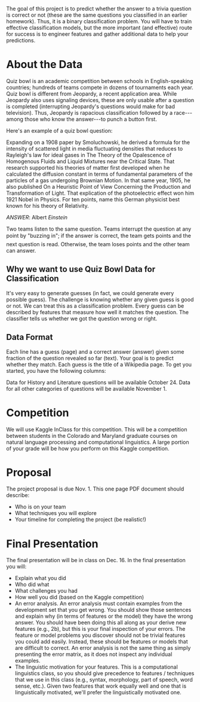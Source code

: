 The goal of this project is to predict whether the answer to a trivia
question is correct or not (these are the same questions you classified in an earlier homework).  Thus, it is a binary classification
problem.  You will have to train effective classification models, but
the more important (and effective) route for success is to engineer
features and gather additional data to help your predictions.

About the Data
==============

Quiz bowl is an academic competition between schools in
English-speaking countries; hundreds of teams compete in dozens of
tournaments each year. Quiz bowl is different from Jeopardy, a recent
application area.  While Jeopardy also uses signaling devices, these
are only usable after a question is completed (interrupting Jeopardy's
questions would make for bad television).  Thus, Jeopardy is rapacious
classification followed by a race---among those who know the
answer---to punch a button first.

Here's an example of a quiz bowl question:

Expanding on a 1908 paper by Smoluchowski, he derived a formula for
the intensity of scattered light in media fluctuating densities that
reduces to Rayleigh's law for ideal gases in The Theory of the
Opalescence of Homogenous Fluids and Liquid Mixtures near the Critical
State.  That research supported his theories of matter first developed
when he calculated the diffusion constant in terms of fundamental
parameters of the particles of a gas undergoing Brownian Motion.  In
that same year, 1905, he also published On a Heuristic Point of View
Concerning the Production and Transformation of Light.  That
explication of the photoelectric effect won him 1921 Nobel in Physics.
For ten points, name this German physicist best known for his theory
of Relativity.

*ANSWER*: Albert _Einstein_

Two teams listen to the same question. Teams interrupt the question at
any point by "buzzing in"; if the answer is correct, the team gets
points and the next question is read.  Otherwise, the team loses
points and the other team can answer.

Why we want to use Quiz Bowl Data for Classification
-----------------------------------------------

It's very easy to generate guesses (in fact, we could generate every
possible guess).  The challenge is knowing whether any given guess is
good or not.  We can treat this as a classification problem.  Every
guess can be described by features that measure how well it matches
the question.  The classifier tells us whether we got the question
wrong or right.

Data Format
--------------------

Each line has a guess (page) and a correct answer (answer) given some
fraction of the question revealed so far (text).  Your goal is to
predict whether they match.  Each guess is the title of a Wikipedia
page.  To get you started, you have the following columns:


Data for History and Literature questions will be available October 24.  Data for all other categories of questions will be available November 1.  

Competition
==================

We will use Kaggle InClass for this competition.  This will be a competition between students in the Colorado and Maryland graduate courses on natural language processing and computational linguistics.  A large portion of your grade will be how you perform on this Kaggle competition.  

Proposal
==================

The project proposal is due Nov. 1.  This one page PDF document should describe:
* Who is on your team
* What techniques you will explore 
* Your timeline for completing the project (be realistic!)

Final Presentation
======================

The final presentation will be in class on Dec. 16.  In the final presentation you will:
* Explain what you did
* Who did what
* What challenges you had
* How well you did (based on the Kaggle competition)
* An error analysis.  An error analysis must contain examples from the development set
that you get wrong.  You should show those sentences and explain why
(in terms of features or the model) they have the wrong answer.  You should have been doing this all along as your derive new features
(e.g., 2b), but this is your final inspection of your errors. The
feature or model problems you discover should not be trivial features
you could add easily.  Instead, these should be features or models
that are difficult to correct.  An error analysis is not the same thing as simply presenting the error
matrix, as it does not inspect any individual examples.
* The linguistic motivation for your features.  This is a computational linguistics class, so you should give precedence to features / techniques that we use in this class (e.g., syntax, morphology, part of speech, word sense, etc.).  Given two features that work equally well and one that is linguistically motivated, we'll prefer the linguistically motivated one.

